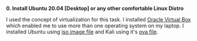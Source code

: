 **0. Install Ubuntu 20.04 [Desktop] or any other comfortable Linux Distro**

I used the concept of virtualization for this task. I installed [Oracle Virtual Box](https://www.virtualbox.org/wiki/Downloads) which enabled me to use more than one operating system on my laptop.
I installed Ubuntu using [iso image file](https://www.linuxvmimages.com/images/ubuntu-1804/) and Kali using it's [ova file](https://www.offensive-security.com/kali-linux-vm-vmware-virtualbox-image-download/).

